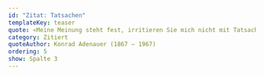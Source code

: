 ```yaml
---
id: "Zitat: Tatsachen"
templateKey: teaser
quote: «Meine Meinung steht fest, irritieren Sie mich nicht mit Tatsachen.»
category: Zitiert
quoteAuthor: Konrad Adenauer (1867 – 1967)
ordering: 5
show: Spalte 3
---
```

